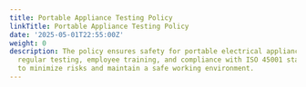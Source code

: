 ```yaml
---
title: Portable Appliance Testing Policy
linkTitle: Portable Appliance Testing Policy
date: '2025-05-01T22:55:00Z'
weight: 0
description: The policy ensures safety for portable electrical appliances through
  regular testing, employee training, and compliance with ISO 45001 standards, aiming
  to minimize risks and maintain a safe working environment.
---
```



<!-- Unsupported block type: unsupported -->